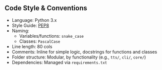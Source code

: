 ## Code Style & Conventions

- Language: Python 3.x
- Style Guide: [PEP8](https://peps.python.org/pep-0008/)
- Naming:
  - Variables/functions: `snake_case`
  - Classes: `PascalCase`
- Line length: 80 cols
- Comments: Inline for simple logic, docstrings for functions and classes
- Folder structure: Modular, by functionality (e.g., `tts/`, `cli/`, `core/`)
- Dependencies: Managed via `requirements.txt`
